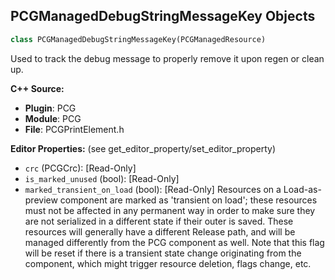 ## PCGManagedDebugStringMessageKey Objects

```python
class PCGManagedDebugStringMessageKey(PCGManagedResource)
```

Used to track the debug message to properly remove it upon regen or clean up.

**C++ Source:**

- **Plugin**: PCG
- **Module**: PCG
- **File**: PCGPrintElement.h

**Editor Properties:** (see get_editor_property/set_editor_property)

- ``crc`` (PCGCrc):  [Read-Only]
- ``is_marked_unused`` (bool):  [Read-Only]
- ``marked_transient_on_load`` (bool):  [Read-Only] Resources on a Load-as-preview component are marked as 'transient on load'; these resources must not be affected in any
   permanent way in order to make sure they are not serialized in a different state if their outer is saved.
  These resources will generally have a different Release path, and will be managed differently from the PCG component as well.
  Note that this flag will be reset if there is a transient state change originating from the component, which might trigger resource deletion, flags change, etc.

<a id="unreal.PCGPrintElementSettings"></a>